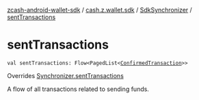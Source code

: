[zcash-android-wallet-sdk](../../index.md) / [cash.z.wallet.sdk](../index.md) / [SdkSynchronizer](index.md) / [sentTransactions](./sent-transactions.md)

# sentTransactions

`val sentTransactions: Flow<PagedList<`[`ConfirmedTransaction`](../../cash.z.wallet.sdk.entity/-confirmed-transaction/index.md)`>>`

Overrides [Synchronizer.sentTransactions](../-synchronizer/sent-transactions.md)

A flow of all transactions related to sending funds.

